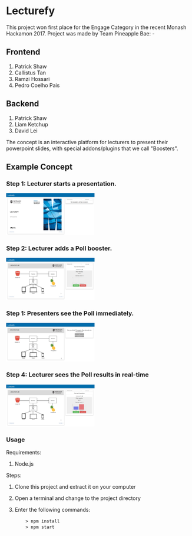 # Lecturefy

This project won first place for the Engage Category in the recent Monash Hackamon 2017.
Project was made by Team Pineapple Bae: -

## Frontend
1. Patrick Shaw
2. Callistus Tan
3. Ramzi Hossari
4. Pedro Coelho Pais

## Backend
1. Patrick Shaw
2. Liam Ketchup
3. David Lei 

The concept is an interactive platform for lecturers to present their powerpoint slides, with special addons/plugins that we call "Boosters".

## Example Concept

### Step 1: Lecturer starts a presentation.
<img src="/screenshots/screenshot1.png" width="240">


### Step 2: Lecturer adds a Poll booster.
<img src="/screenshots/screenshot2.png" width="240">


### Step 1: Presenters see the Poll immediately.
<img src="/screenshots/screenshot3.png" width="240">


### Step 4: Lecturer sees the Poll results in real-time
<img src="/screenshots/screenshot4.png" width="240">


### Usage ###

Requirements:

1. Node.js

Steps:

1. Clone this project and extract it on your computer
2. Open a terminal and change to the project directory
3. Enter the following commands:

	```
		> npm install
		> npm start
	```
